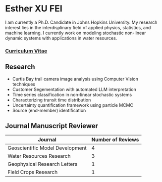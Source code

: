 # Esther XU FEI

I am currently a Ph.D. Candidate in Johns Hopkins University. My research interest lies in the interdisplinary field of applied physics, statistics, and machine learning. I currently work on modeling stochastic non-linear dynamic systems with applications in water resources. 

### [Curriculum Vitae](./CV/main.pdf)

## Research
- Curtis Bay trail camera image analysis using Computer Vision techniques
- Customer Segementation with automated LLM interpretation
- Time series classification in non-linear stochastic systems
- Characterizing transit time distribution
- Uncertainty quantification framework using particle MCMC
- Source (end-member) identification

## Journal Manuscript Reviewer

| Journal | Number of Reviews |
| ------- | ----------------- |
| Geoscientific Model Development | 4 |
| Water Resources Research | 3 |
| Geophysical Research Letters | 1 |
| Field Crops Research | 1 |


<!-- ## Machine Learning/Data Science Notes Sharing

| Topic | Link |
| ----- | ---- |
| Coding | [LeetCode 75 Study Notes](./Notes/Leetcode75/leetcode_75_summary.md) |
| Machine Learning | [Machine Learning Frequent Questions](./Notes/ML_FAQ/faq_summary.md) |
| Machine Learning | [Data Analytics](./Notes/Data%20Analytics/da_ehe_summary.md) | -->










